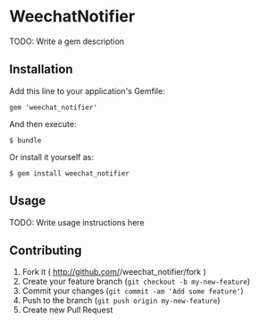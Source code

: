 # WeechatNotifier

TODO: Write a gem description

## Installation

Add this line to your application's Gemfile:

    gem 'weechat_notifier'

And then execute:

    $ bundle

Or install it yourself as:

    $ gem install weechat_notifier

## Usage

TODO: Write usage instructions here

## Contributing

1. Fork it ( http://github.com/<my-github-username>/weechat_notifier/fork )
2. Create your feature branch (`git checkout -b my-new-feature`)
3. Commit your changes (`git commit -am 'Add some feature'`)
4. Push to the branch (`git push origin my-new-feature`)
5. Create new Pull Request
